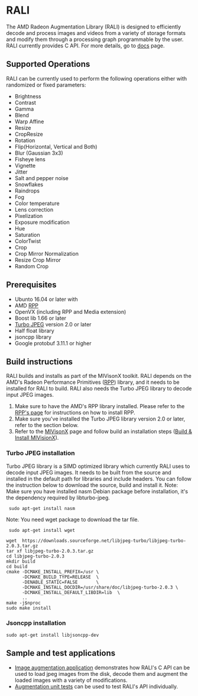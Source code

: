# RALI

The AMD Radeon Augmentation Library (RALI) is designed to efficiently decode and process images and videos from a variety of storage formats and modify them through a processing graph programmable by the user. RALI currently provides C API.
For more details, go to [docs](docs) page.

## Supported Operations

RALI can be currently used to perform the following operations either with randomized or fixed parameters:

* Brightness
* Contrast
* Gamma
* Blend
* Warp Affine
* Resize
* CropResize
* Rotation
* Flip(Horizontal, Vertical and Both)
* Blur (Gaussian 3x3)
* Fisheye lens
* Vignette
* Jitter
* Salt and pepper noise
* Snowflakes
* Raindrops
* Fog
* Color temperature
* Lens correction
* Pixelization
* Exposure modification
* Hue
* Saturation
* ColorTwist
* Crop
* Crop Mirror Normalization
* Resize Crop Mirror
* Random Crop

## Prerequisites

*  Ubunto 16.04 or later with
*  AMD [RPP](https://github.com/GPUOpen-ProfessionalCompute-Libraries/rpp)
*  OpenVX (including RPP and Media extension)
*  Boost lib 1.66 or later 
*  [Turbo JPEG](https://libjpeg-turbo.org/) version 2.0 or later
*  Half float library
*  jsoncpp library
*  Google protobuf 3.11.1 or higher

## Build instructions

RALI builds and installs as part of the MIVisonX toolkit. RALI depends on the AMD's Radeon Performance Primitives ([RPP](https://github.com/GPUOpen-ProfessionalCompute-Libraries/rpp)) library, and it needs to be installed for RALI to build. RALI also needs the Turbo JPEG library to decode input JPEG images.

1. Make sure to have the AMD's RPP library installed. Please refer to the [RPP's page](https://github.com/GPUOpen-ProfessionalCompute-Libraries/rpp) for instructions on how to install RPP.
2. Make sure you've installed the Turbo JPEG library version 2.0 or later, refer to the section below.
3. Refer to the [MIVisonX](../README.md) page and follow build an installation steps ([Build & Install MIVisionX](../README.md#build--install-mivisionx)).

### Turbo JPEG installation

Turbo JPEG library is a SIMD optimized library which currently RALI uses to decode input JPEG images. It needs to be built from the source and installed in the default path for libraries and include headers. You can follow the instruction below to download the source, build and install it.
Note: Make sure you have installed nasm Debian package before installation, it's the dependency required by libturbo-jpeg.

``` 
 sudo apt-get install nasm
```

Note: You need wget package to download the tar file.

``` 
 sudo apt-get install wget
```

``` 
wget  https://downloads.sourceforge.net/libjpeg-turbo/libjpeg-turbo-2.0.3.tar.gz
tar xf libjpeg-turbo-2.0.3.tar.gz
cd libjpeg-turbo-2.0.3
mkdir build
cd build
cmake -DCMAKE_INSTALL_PREFIX=/usr \
      -DCMAKE_BUILD_TYPE=RELEASE  \
      -DENABLE_STATIC=FALSE       \
      -DCMAKE_INSTALL_DOCDIR=/usr/share/doc/libjpeg-turbo-2.0.3 \
      -DCMAKE_INSTALL_DEFAULT_LIBDIR=lib  \
      ..
make -j$nproc
sudo make install      
```

### Jsoncpp installation

``` 
sudo apt-get install libjsoncpp-dev
```

## Sample and test applications

*  [Image augmentation application](../apps/image_augmentation) demonstrates how RALI's C API can be used to load jpeg images from the disk, decode them and augment the loaded images with a variety of modifications.
*  [Augmentation unit tests](../utilities/rali/rali_unittests) can be used to test RALI's API individually.
